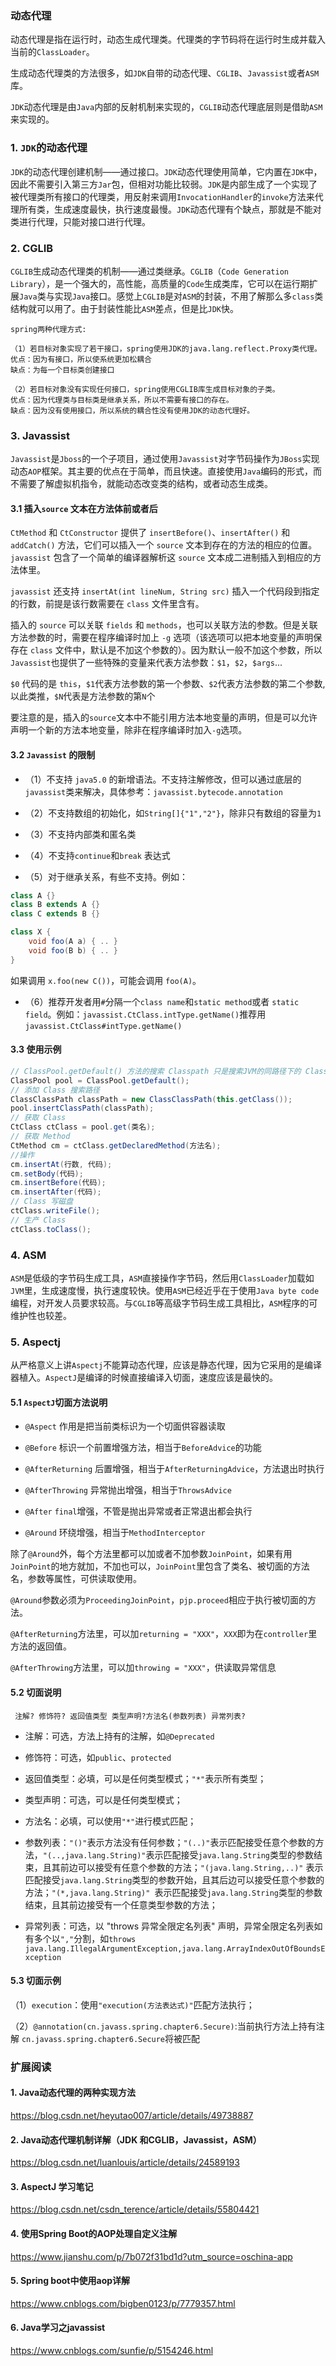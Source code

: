 ### 动态代理
动态代理是指在运行时，动态生成代理类。代理类的字节码将在运行时生成并载入当前的`ClassLoader`。

生成动态代理类的方法很多，如`JDK`自带的动态代理、`CGLIB`、`Javassist`或者`ASM`库。

`JDK`动态代理是由`Java`内部的反射机制来实现的，`CGLIB`动态代理底层则是借助`ASM`来实现的。

### 1. `JDK`的动态代理

`JDK`的动态代理创建机制——通过接口。`JDK`动态代理使用简单，它内置在`JDK`中，因此不需要引入第三方`Jar`包，但相对功能比较弱。`JDK`是内部生成了一个实现了被代理类所有接口的代理类，用反射来调用`InvocationHandler`的`invoke`方法来代理所有类，生成速度最快，执行速度最慢。`JDK`动态代理有个缺点，那就是不能对类进行代理，只能对接口进行代理。

### 2. CGLIB
`CGLIB`生成动态代理类的机制——通过类继承。`CGLIB`（`Code Generation Library`），是一个强大的，高性能，高质量的`Code`生成类库，它可以在运行期扩展`Java`类与实现`Java`接口。感觉上`CGLIB`是对`ASM`的封装，不用了解那么多`class`类结构就可以用了。由于封装性能比`ASM`差点，但是比`JDK`快。

```
spring两种代理方式:

（1）若目标对象实现了若干接口，spring使用JDK的java.lang.reflect.Proxy类代理。
优点：因为有接口，所以使系统更加松耦合
缺点：为每一个目标类创建接口

（2）若目标对象没有实现任何接口，spring使用CGLIB库生成目标对象的子类。
优点：因为代理类与目标类是继承关系，所以不需要有接口的存在。
缺点：因为没有使用接口，所以系统的耦合性没有使用JDK的动态代理好。
```

### 3. Javassist
`Javassist`是`Jboss`的一个子项目，通过使用`Javassist`对字节码操作为`JBoss`实现动态`AOP`框架。其主要的优点在于简单，而且快速。直接使用`Java`编码的形式，而不需要了解虚拟机指令，就能动态改变类的结构，或者动态生成类。

#### 3.1 插入`source` 文本在方法体前或者后
`CtMethod` 和 `CtConstructor` 提供了 `insertBefore()`、`insertAfter()` 和 `addCatch()` 方法，它们可以插入一个 `source` 文本到存在的方法的相应的位置。`javassist` 包含了一个简单的编译器解析这 `source` 文本成二进制插入到相应的方法体里。

`javassist` 还支持 `insertAt(int lineNum, String src)` 插入一个代码段到指定的行数，前提是该行数需要在 `class` 文件里含有。

插入的 `source` 可以关联 `fields` 和 `methods`，也可以关联方法的参数。但是关联方法参数的时，需要在程序编译时加上 `-g` 选项（该选项可以把本地变量的声明保存在 `class` 文件中，默认是不加这个参数的）。因为默认一般不加这个参数，所以 `Javassist`也提供了一些特殊的变量来代表方法参数：`$1`，`$2`，`$args`...

`$0` 代码的是 `this`，`$1`代表方法参数的第一个参数、`$2`代表方法参数的第二个参数,以此类推，`$N`代表是方法参数的第`N`个

要注意的是，插入的`source`文本中不能引用方法本地变量的声明，但是可以允许声明一个新的方法本地变量，除非在程序编译时加入`-g`选项。

#### 3.2 `Javassist` 的限制
+ （1）不支持 `java5.0` 的新增语法。不支持注解修改，但可以通过底层的`javassist`类来解决，具体参考：`javassist.bytecode.annotation`

+ （2）不支持数组的初始化，如`String[]{"1","2"}`，除非只有数组的容量为`1`

+ （3）不支持内部类和匿名类               

+ （4）不支持`continue`和`break` 表达式

+ （5）对于继承关系，有些不支持。例如：
```java
class A {}
class B extends A {}
class C extends B {}

class X {
    void foo(A a) { .. }
    void foo(B b) { .. }
}
```
如果调用  `x.foo(new C())`，可能会调用 `foo(A)`。

+ （6）推荐开发者用`#`分隔一个`class name`和`static method`或者 `static field`。例如：`javassist.CtClass.intType.getName()`推荐用`javassist.CtClass#intType.getName()`

#### 3.3 使用示例
```java
// ClassPool.getDefault() 方法的搜索 Classpath 只是搜索JVM的同路径下的 Class
ClassPool pool = ClassPool.getDefault();
// 添加 Class 搜索路径
ClassClassPath classPath = new ClassClassPath(this.getClass());
pool.insertClassPath(classPath);
// 获取 Class
CtClass ctClass = pool.get(类名);
// 获取 Method
CtMethod cm = ctClass.getDeclaredMethod(方法名);
//操作
cm.insertAt(行数, 代码);
cm.setBody(代码);
cm.insertBefore(代码);
cm.insertAfter(代码);
// Class 写磁盘
ctClass.writeFile();
// 生产 Class
ctClass.toClass();
```

### 4. ASM
`ASM`是低级的字节码生成工具，`ASM`直接操作字节码，然后用`ClassLoader`加载如`JVM`里，生成速度慢，执行速度较快。使用`ASM`已经近乎在于使用`Java byte code`编程，对开发人员要求较高。与`CGLIB`等高级字节码生成工具相比，`ASM`程序的可维护性也较差。

### 5. Aspectj
从严格意义上讲`Aspectj`不能算动态代理，应该是静态代理，因为它采用的是编译器植入。`AspectJ`是编译的时候直接编译入切面，速度应该是最快的。

#### 5.1 `AspectJ`切面方法说明
+ `@Aspect` 作用是把当前类标识为一个切面供容器读取

+ `@Before` 标识一个前置增强方法，相当于`BeforeAdvice`的功能

+ `@AfterReturning` 后置增强，相当于`AfterReturningAdvice`，方法退出时执行

+ `@AfterThrowing` 异常抛出增强，相当于`ThrowsAdvice`

+ `@After` `final`增强，不管是抛出异常或者正常退出都会执行

+ `@Around` 环绕增强，相当于`MethodInterceptor`

除了`@Around`外，每个方法里都可以加或者不加参数`JoinPoint`，如果有用`JoinPoint`的地方就加，不加也可以，`JoinPoint`里包含了类名、被切面的方法名，参数等属性，可供读取使用。

`@Around`参数必须为`ProceedingJoinPoint`，`pjp.proceed`相应于执行被切面的方法。

`@AfterReturning`方法里，可以加`returning = "XXX"`，`XXX`即为在`controller`里方法的返回值。

`@AfterThrowing`方法里，可以加`throwing = "XXX"`，供读取异常信息

#### 5.2 切面说明
```
 注解? 修饰符? 返回值类型 类型声明?方法名(参数列表) 异常列表?
```
+ 注解：可选，方法上持有的注解，如`@Deprecated`

+ 修饰符：可选，如`public`、`protected`

+ 返回值类型：必填，可以是任何类型模式；`"*"`表示所有类型；

+ 类型声明：可选，可以是任何类型模式；

+ 方法名：必填，可以使用`"*"`进行模式匹配；

+ 参数列表：`"()"`表示方法没有任何参数；`"(..)"`表示匹配接受任意个参数的方法，`"(..,java.lang.String)"`表示匹配接受`java.lang.String`类型的参数结束，且其前边可以接受有任意个参数的方法；`"(java.lang.String,..)"` 表示匹配接受`java.lang.String`类型的参数开始，且其后边可以接受任意个参数的方法；`"(*,java.lang.String)" `表示匹配接受`java.lang.String`类型的参数结束，且其前边接受有一个任意类型参数的方法；

+ 异常列表：可选，以 "throws 异常全限定名列表" 声明，异常全限定名列表如有多个以`","`分割，如`throws java.lang.IllegalArgumentException,java.lang.ArrayIndexOutOfBoundsException`

#### 5.3 切面示例

（1）`execution`：使用`"execution(方法表达式)"`匹配方法执行；

（2）`@annotation(cn.javass.spring.chapter6.Secure)`:当前执行方法上持有注解 `cn.javass.spring.chapter6.Secure`将被匹配


### 扩展阅读
#### 1. Java动态代理的两种实现方法
https://blog.csdn.net/heyutao007/article/details/49738887

#### 2. Java动态代理机制详解（JDK 和CGLIB，Javassist，ASM）
https://blog.csdn.net/luanlouis/article/details/24589193

#### 3. AspectJ 学习笔记
https://blog.csdn.net/csdn_terence/article/details/55804421

#### 4. 使用Spring Boot的AOP处理自定义注解                 
https://www.jianshu.com/p/7b072f31bd1d?utm_source=oschina-app

#### 5. Spring boot中使用aop详解
https://www.cnblogs.com/bigben0123/p/7779357.html    

#### 6. Java学习之javassist
https://www.cnblogs.com/sunfie/p/5154246.html
